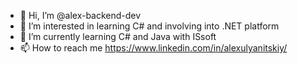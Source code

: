 - 👋 Hi, I’m @alex-backend-dev 
- 👀 I’m interested in learning C# and involving into .NET platform
- 🌱 I’m currently learning C# and Java with ISsoft
- 📫 How to reach me https://www.linkedin.com/in/alexulyanitskiy/
